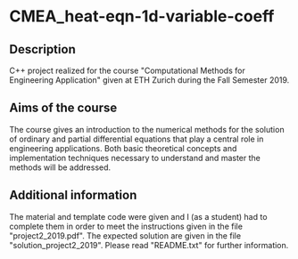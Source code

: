 # CMEA_heat-eqn-1d-variable-coeff
## Description
C++ project realized for the course "Computational Methods for Engineering Application" given at ETH Zurich during the Fall Semester 2019.
## Aims of the course
The course gives an introduction to the numerical methods for the solution of ordinary and partial differential equations that play a central role in engineering applications. Both basic theoretical concepts and implementation techniques necessary to understand and master the methods will be addressed.
## Additional information
The material and template code were given and I (as a student) had to complete them in order to meet the instructions given in the file "project2_2019.pdf". The expected solution are given in the file "solution_project2_2019".
Please read "README.txt" for further information.
